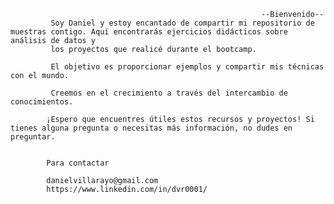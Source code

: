                                                             --Bienvenido--
             Soy Daniel y estoy encantado de compartir mi repositorio de muestras contigo. Aquí encontrarás ejercicios didácticos sobre análisis de datos y 
             los proyectos que realicé durante el bootcamp. 
             
             El objetivo es proporcionar ejemplos y compartir mis técnicas con el mundo.

             Creemos en el crecimiento a través del intercambio de conocimientos.

            ¡Espero que encuentres útiles estos recursos y proyectos! Si tienes alguna pregunta o necesitas más información, no dudes en preguntar.


            Para contactar

            danielvillarayo@gmail.com
            https://www.linkedin.com/in/dvr0001/







